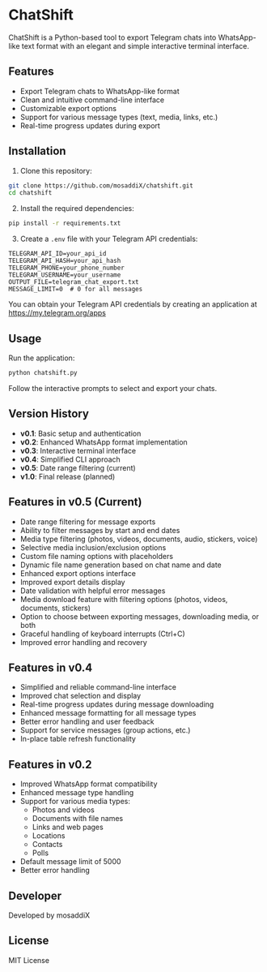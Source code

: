 # ChatShift

ChatShift is a Python-based tool to export Telegram chats into WhatsApp-like text format with an elegant and simple interactive terminal interface.

## Features

- Export Telegram chats to WhatsApp-like format
- Clean and intuitive command-line interface
- Customizable export options
- Support for various message types (text, media, links, etc.)
- Real-time progress updates during export

## Installation

1. Clone this repository:
```bash
git clone https://github.com/mosaddiX/chatshift.git
cd chatshift
```

2. Install the required dependencies:
```bash
pip install -r requirements.txt
```

3. Create a `.env` file with your Telegram API credentials:
```
TELEGRAM_API_ID=your_api_id
TELEGRAM_API_HASH=your_api_hash
TELEGRAM_PHONE=your_phone_number
TELEGRAM_USERNAME=your_username
OUTPUT_FILE=telegram_chat_export.txt
MESSAGE_LIMIT=0  # 0 for all messages
```

You can obtain your Telegram API credentials by creating an application at https://my.telegram.org/apps

## Usage

Run the application:
```bash
python chatshift.py
```

Follow the interactive prompts to select and export your chats.

## Version History

- **v0.1**: Basic setup and authentication
- **v0.2**: Enhanced WhatsApp format implementation
- **v0.3**: Interactive terminal interface
- **v0.4**: Simplified CLI approach
- **v0.5**: Date range filtering (current)
- **v1.0**: Final release (planned)

## Features in v0.5 (Current)

- Date range filtering for message exports
- Ability to filter messages by start and end dates
- Media type filtering (photos, videos, documents, audio, stickers, voice)
- Selective media inclusion/exclusion options
- Custom file naming options with placeholders
- Dynamic file name generation based on chat name and date
- Enhanced export options interface
- Improved export details display
- Date validation with helpful error messages
- Media download feature with filtering options (photos, videos, documents, stickers)
- Option to choose between exporting messages, downloading media, or both
- Graceful handling of keyboard interrupts (Ctrl+C)
- Improved error handling and recovery

## Features in v0.4

- Simplified and reliable command-line interface
- Improved chat selection and display
- Real-time progress updates during message downloading
- Enhanced message formatting for all message types
- Better error handling and user feedback
- Support for service messages (group actions, etc.)
- In-place table refresh functionality

## Features in v0.2

- Improved WhatsApp format compatibility
- Enhanced message type handling
- Support for various media types:
  - Photos and videos
  - Documents with file names
  - Links and web pages
  - Locations
  - Contacts
  - Polls
- Default message limit of 5000
- Better error handling

## Developer

Developed by mosaddiX

## License

MIT License

